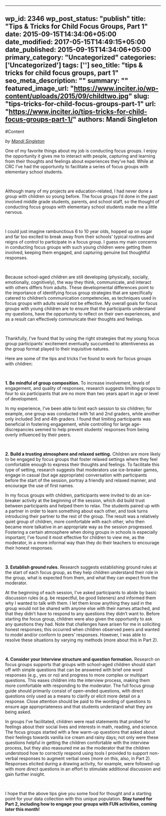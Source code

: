 
---
wp_id: 2346
wp_post_status: "publish" 
title: "Tips & Tricks for Child Focus Groups, Part 1"
date: 2015-09-15T14:34:06+05:00
date_modified: 2017-05-15T14:49:15+05:00
date_published: 2015-09-15T14:34:06+05:00
primary_category: "Uncategorized"
categories: ['Uncategorized'] 
tags: ['']
seo_title: "tips & tricks for child focus groups, part 1"
seo_meta_description: ""
summary: ""
featured_image_url: "https://www.inciter.io/wp-content/uploads/2015/09/childtwo.jpg"
slug: "tips-tricks-for-child-focus-groups-part-1"
url: "https://www.inciter.io/tips-tricks-for-child-focus-groups-part-1/"
authors: Mandi Singleton
---

#Content

_by <a href="https://www.inciter.io/who/crc-data-nerds/mandi/" rel="noopener noreferrer" target="_blank">Mandi Singleton</a>_

One of my favorite things about my job is conducting focus groups. I enjoy the opportunity it gives me to interact with people, capturing and learning from their thoughts and feelings about experiences they’ve had. While at CRC I’ve had the opportunity to facilitate a series of focus groups with elementary school students.

&nbsp;

Although many of my projects are education-related, I had never done a group with children so young before. The focus groups I’d done in the past involved middle grade students, parents, and school staff, so the thought of conducting focus groups with elementary school students made me a little nervous.

&nbsp;

I could just imagine rambunctious 6 to 10 year olds, hopped up on sugar and far too excited to break away from their schools’ typical routines and reigns of control to participate in a focus group. I guess my main concerns in conducting focus groups with such young children were getting them involved, keeping them engaged, and capturing genuine but thoughtful responses.

&nbsp;

Because school-aged children are still developing (physically, socially, emotionally, cognitively), the way they think, communicate, and interact with others differs from adults. These developmental differences point to the importance of identifying focus group strategies that are specifically catered to children’s communication competencies, as techniques used in focus groups with adults would not be effective. My overall goals for focus groups with young children are to ensure that the participants understand my questions, have the opportunity to reflect on their own experiences, and as a result can effectively communicate their thoughts and feelings.

&nbsp;

Thankfully, I’ve found that by using the right strategies that my young focus group participants’ excitement eventually succumbed to attentiveness as the group format played to their inquisitive natures.

Here are some of the tips and tricks I’ve found to work for focus groups with children:

&nbsp;

__1. Be mindful of group composition.__ To increase involvement, levels of engagement, and quality of responses, research suggests limiting groups to four to six participants that are no more than two years apart in age or level of development.

In my experience, I’ve been able to limit each session to six children; for example, one group was conducted with 1st and 2nd graders, while another only included 3rd and 4th graders. I found that limiting participants was beneficial in fostering engagement, while controlling for large age-discrepancies seemed to help prevent students’ responses from being overly influenced by their peers.

&nbsp;

__2. Build a trusting atmosphere and relaxed setting.__ Children are more likely to be engaged by focus groups that foster relaxed settings where they feel comfortable enough to express their thoughts and feelings. To facilitate this type of setting, research suggests that moderators use ice-breaker games, engage in casual (but age appropriate) conversation with participants before the start of the session, portray a friendly and relaxed manner, and encourage the use of first names.

In my focus groups with children, participants were invited to do an ice-breaker activity at the beginning of the session, which did build trust between participants and helped them to relax. The students paired up with a partner in order to learn something about each other, and took turns introducing their partner to the rest of the group. The result was a relatively quiet group of children, more comfortable with each other, who then became more talkative in an appropriate way as the session progressed. Fostering a certain atmosphere when doing groups in schools is especially important; I’ve found it most effective for children to view me, as the moderator, in a more informal way than they do their teachers to encourage their honest responses.

&nbsp;

__3. Establish ground rules.__ Research suggests establishing ground rules at the start of each focus group, as they help children understand their role in the group, what is expected from them, and what they can expect from the moderator.

At the beginning of each session, I’ve asked participants to abide by basic discussion rules (e.g. be respectful, be good listeners) and informed them why I wanted to talk with them. I let them know anything they said in the group would not be shared with anyone else with their names attached, and that they didn’t have to respond to any questions they didn’t want to. Before starting the focus group, children were also given the opportunity to ask any questions they had.
Note that challenges have arisen for me in soliciting honest responses; this occurred when children observed peers and wanted to model and/or conform to peers’ responses. However, I was able to resolve these situations by varying my methods (more about this in Part 2).

&nbsp;

__4. Consider your Interview structure and question formation.__ Research on focus groups supports that groups with school-aged children should start off with simple questions that can be answered with brief one word responses (e.g., yes or no) and progress to more complex or multipart questions. This eases children into the interview process, making them more comfortable with responding to the moderator. The full focus group guide should primarily consist of open-ended questions, with direct questions only used as a means to clarify or elicit more detail on a response. Close attention should be paid to the wording of questions to ensure age appropriateness and that students understand what they are being asked.

In groups I’ve facilitated, children were read statements that probed for feelings about their social lives and interests in math, reading, and science. The focus groups started with a few warm-up questions that asked about their feelings towards vanilla ice cream and rainy days; not only were these questions helpful in getting the children comfortable with the interview process, but they also reassured me as the moderator that the children understood how to correctly respond using tools I provided to support non-verbal responses to augment verbal ones (more on this, also, in Part 2). Responses elicited during a drawing activity, for example, were followed-up with more direct questions in an effort to stimulate additional discussion and gain further insight.

&nbsp;

I hope that the above tips give you some food for thought and a starting point for your data collection with this unique population. __Stay tuned for Part 2, including how to engage your groups with FUN activities, coming later this month!__


